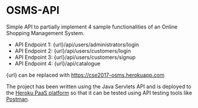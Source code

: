 # OSMS-API

Simple API to partially implement 4 sample functionalities of an Online Shopping Management System.

- API Endpoint 1: {url}/api/users/administrators/login 
- API Endpoint 2: {url}/api/users/customers/login 
- API Endpoint 3: {url}/api/users/customers/signup 
- API Endpoint 4: {url}/api/catalogue

{url} can be replaced with https://cse2017-osms.herokuapp.com

The project has been written using the Java Servlets API and is deployed to the [Heroku PaaS platform](https://heroku.com/) so that it can be tested using API testing tools like [Postman](https://getpostman.com/).